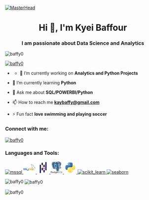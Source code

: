 [![MasterHead](https://visme.co/blog/wp-content/uploads/2020/09/Header-1-2.png)](https://rishavchanda.io)
<h1 align="center">Hi 👋, I'm Kyei Baffour</h1>
<h3 align="center">I am passionate about Data Science and Analytics</h3>


<p align="left"> <img src="https://komarev.com/ghpvc/?username=baffy0&label=Profile%20views&color=0e75b6&style=flat" alt="baffy0" /> </p>

<p align="left"> <a href="https://twitter.com/baffy0" target="blank"><img src="https://img.shields.io/twitter/follow/baffy0?logo=twitter&style=for-the-badge" alt="baffy0" /></a> </p>

- - 🔭 I’m currently working on **Analytics and Python Projects**

- 🌱 I’m currently learning **Python**

- 💬 Ask me about **SQL/POWERBI/Python**

- 📫 How to reach me **kaybaffy@gmail.com**

- ⚡ Fun fact **love swimming and playing soccer**

<h3 align="left">Connect with me:</h3>
<p align="left">
<a href="https://twitter.com/baffy0" target="blank"><img align="center" src="https://raw.githubusercontent.com/rahuldkjain/github-profile-readme-generator/master/src/images/icons/Social/twitter.svg" alt="baffy0" height="30" width="40" /></a>
</p>

<h3 align="left">Languages and Tools:</h3>
<p align="left"> <a href="https://www.microsoft.com/en-us/sql-server" target="_blank" rel="noreferrer"> <img src="https://www.svgrepo.com/show/303229/microsoft-sql-server-logo.svg" alt="mssql" width="40" height="40"/> </a> <a href="https://www.mysql.com/" target="_blank" rel="noreferrer"> <img src="https://raw.githubusercontent.com/devicons/devicon/master/icons/mysql/mysql-original-wordmark.svg" alt="mysql" width="40" height="40"/> </a> <a href="https://pandas.pydata.org/" target="_blank" rel="noreferrer"> <img src="https://raw.githubusercontent.com/devicons/devicon/2ae2a900d2f041da66e950e4d48052658d850630/icons/pandas/pandas-original.svg" alt="pandas" width="40" height="40"/> </a> <a href="https://www.postgresql.org" target="_blank" rel="noreferrer"> <img src="https://raw.githubusercontent.com/devicons/devicon/master/icons/postgresql/postgresql-original-wordmark.svg" alt="postgresql" width="40" height="40"/> </a> <a href="https://www.python.org" target="_blank" rel="noreferrer"> <img src="https://raw.githubusercontent.com/devicons/devicon/master/icons/python/python-original.svg" alt="python" width="40" height="40"/> </a> <a href="https://scikit-learn.org/" target="_blank" rel="noreferrer"> <img src="https://upload.wikimedia.org/wikipedia/commons/0/05/Scikit_learn_logo_small.svg" alt="scikit_learn" width="40" height="40"/> </a> <a href="https://seaborn.pydata.org/" target="_blank" rel="noreferrer"> <img src="https://seaborn.pydata.org/_images/logo-mark-lightbg.svg" alt="seaborn" width="40" height="40"/> </a> </p>

<p><img align="left" src="https://github-readme-stats.vercel.app/api/top-langs?username=baffy0&show_icons=true&locale=en&layout=compact" alt="baffy0" /></p>

<p>&nbsp;<img align="center" src="https://github-readme-stats.vercel.app/api?username=baffy0&show_icons=true&locale=en" alt="baffy0" /></p>

<p><img align="center" src="https://github-readme-streak-stats.herokuapp.com/?user=baffy0&" alt="baffy0" /></p>
